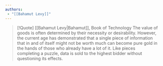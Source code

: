 ```yaml
---
authors:
 - "[[Bahamut Levy]]"
---
```


> [!Quote] [[Bahamut Levy|Bahamut]], Book of Technology
> The value of goods is often determined by their necessity or desirability.
> However, the current age has demonstrated that a single piece of information that in and of itself might not be worth much can become pure gold in the hands of those who already have a lot of it.
> Like pieces completing a puzzle, data is sold to the highest bidder without questioning its effects.
